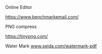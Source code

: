 Online Editor

https://www.benchmarkemail.com/

PNG compress

https://tinypng.com/


Water Mark
www.sejda.com/watermark-pdf
